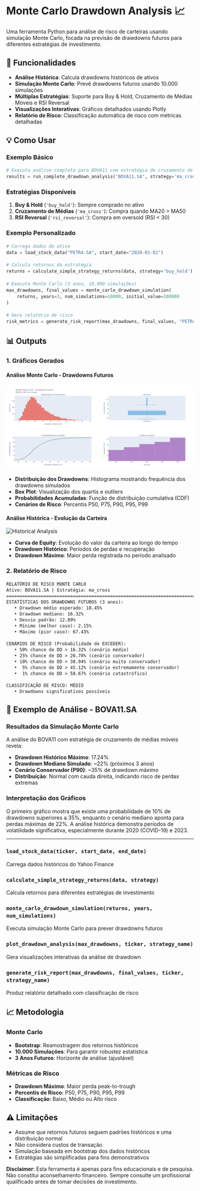 # Monte Carlo Drawdown Analysis 📈

Uma ferramenta Python para análise de risco de carteiras usando simulação Monte Carlo, focada na previsão de drawdowns futuros para diferentes estratégias de investimento.

## 🚀 Funcionalidades

- **Análise Histórica**: Calcula drawdowns históricos de ativos
- **Simulação Monte Carlo**: Prevê drawdowns futuros usando 10.000 simulações
- **Múltiplas Estratégias**: Suporte para Buy & Hold, Cruzamento de Médias Móveis e RSI Reversal
- **Visualizações Interativas**: Gráficos detalhados usando Plotly
- **Relatório de Risco**: Classificação automática de risco com métricas detalhadas


## 💡 Como Usar

### Exemplo Básico

```python
# Executa análise completa para BOVA11 com estratégia de cruzamento de médias
results = run_complete_drawdown_analysis("BOVA11.SA", strategy='ma_cross')
```

### Estratégias Disponíveis

1. **Buy & Hold** (`'buy_hold'`): Sempre comprado no ativo
2. **Cruzamento de Médias** (`'ma_cross'`): Compra quando MA20 > MA50
3. **RSI Reversal** (`'rsi_reversal'`): Compra em oversold (RSI < 30)

### Exemplo Personalizado

```python
# Carrega dados do ativo
data = load_stock_data("PETR4.SA", start_date="2020-01-01")

# Calcula retornos da estratégia
returns = calculate_simple_strategy_returns(data, strategy='buy_hold')

# Executa Monte Carlo (3 anos, 10.000 simulações)
max_drawdowns, final_values = monte_carlo_drawdown_simulation(
    returns, years=3, num_simulations=10000, initial_value=100000
)

# Gera relatório de risco
risk_metrics = generate_risk_report(max_drawdowns, final_values, "PETR4.SA", "Buy & Hold")
```

## 📊 Outputs

### 1. Gráficos Gerados

#### Análise Monte Carlo - Drawdowns Futuros
![Monte Carlo Analysis](https://github.com/joaoal1998/Drawdown-previsto-com-Monte-Carlo/blob/main/drawdown_futuro.png)

- **Distribuição dos Drawdowns**: Histograma mostrando frequência dos drawdowns simulados
- **Box Plot**: Visualização dos quartis e outliers
- **Probabilidades Acumuladas**: Função de distribuição cumulativa (CDF)
- **Cenários de Risco**: Percentis P50, P75, P90, P95, P99

#### Análise Histórica - Evolução da Carteira
![Historical Analysis](https://github.com/user-attachments/assets/your-image-2-url)

- **Curva de Equity**: Evolução do valor da carteira ao longo do tempo
- **Drawdown Histórico**: Períodos de perdas e recuperação
- **Drawdown Máximo**: Maior perda registrada no período analisado

### 2. Relatório de Risco

```
RELATÓRIO DE RISCO MONTE CARLO
Ativo: BOVA11.SA | Estratégia: ma_cross
================================================================================
ESTATÍSTICAS DOS DRAWDOWNS FUTUROS (3 anos):
   • Drawdown médio esperado: 18.45%
   • Drawdown mediano: 16.32%
   • Desvio padrão: 12.89%
   • Mínimo (melhor caso): 2.15%
   • Máximo (pior caso): 67.43%

CENÁRIOS DE RISCO (Probabilidade de EXCEDER):
   • 50% chance de DD > 16.32% (cenário médio)
   • 25% chance de DD > 26.78% (cenário conservador)
   • 10% chance de DD > 38.94% (cenário muito conservador)
   •  5% chance de DD > 45.12% (cenário extremamente conservador)
   •  1% chance de DD > 58.67% (cenário catastrófico)

CLASSIFICAÇÃO DE RISCO: MÉDIO
   • Drawdowns significativos possíveis
```

## 🎯 **Exemplo de Análise - BOVA11.SA**

### Resultados da Simulação Monte Carlo

A análise do BOVA11 com estratégia de cruzamento de médias móveis revela:

- **Drawdown Histórico Máximo**: 17.24%
- **Drawdown Mediano Simulado**: ~22% (próximos 3 anos)
- **Cenário Conservador (P90)**: ~35% de drawdown máximo
- **Distribuição**: Normal com cauda direita, indicando risco de perdas extremas

### Interpretação dos Gráficos

O primeiro gráfico mostra que existe uma probabilidade de 10% de drawdowns superiores a 35%, enquanto o cenário mediano aponta para perdas máximas de 22%. A análise histórica demonstra períodos de volatilidade significativa, especialmente durante 2020 (COVID-19) e 2023.

---

### `load_stock_data(ticker, start_date, end_date)`
Carrega dados históricos do Yahoo Finance

### `calculate_simple_strategy_returns(data, strategy)`
Calcula retornos para diferentes estratégias de investimento

### `monte_carlo_drawdown_simulation(returns, years, num_simulations)`
Executa simulação Monte Carlo para prever drawdowns futuros

### `plot_drawdown_analysis(max_drawdowns, ticker, strategy_name)`
Gera visualizações interativas da análise de drawdown

### `generate_risk_report(max_drawdowns, final_values, ticker, strategy_name)`
Produz relatório detalhado com classificação de risco

## 📈 Metodologia

### Monte Carlo
- **Bootstrap**: Reamostragem dos retornos históricos
- **10.000 Simulações**: Para garantir robustez estatística
- **3 Anos Futuros**: Horizonte de análise (ajustável)

### Métricas de Risco
- **Drawdown Máximo**: Maior perda peak-to-trough
- **Percentis de Risco**: P50, P75, P90, P95, P99
- **Classificação**: Baixo, Médio ou Alto risco


## ⚠️ Limitações

- Assume que retornos futuros seguem padrões históricos e uma distribuição normal
- Não considera custos de transação
- Simulação baseada em bootstrap dos dados históricos
- Estratégias são simplificadas para fins demonstrativos


**Disclaimer**: Esta ferramenta é apenas para fins educacionais e de pesquisa. Não constitui aconselhamento financeiro. Sempre consulte um profissional qualificado antes de tomar decisões de investimento.
